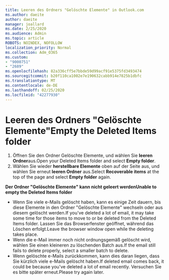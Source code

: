 ```yaml
---
title: Leeren des Ordners "Gelöschte Elemente" in Outlook.com
ms.author: daeite
author: daeite
manager: joallard
ms.date: 2/25/2020
ms.audience: Admin
ms.topic: article
ROBOTS: NOINDEX, NOFOLLOW
localization_priority: Normal
ms.collection: Adm_O365
ms.custom:
- "9000751"
- "2689"
ms.openlocfilehash: 82a336cff5e7bbde59d99acf91e5375fd3493474
ms.sourcegitcommit: b20f110ca1002e7e190632cabb914e7825b1dbfc
ms.translationtype: MT
ms.contentlocale: de-DE
ms.lasthandoff: 02/25/2020
ms.locfileid: "42277930"
---
```

# <a name="empty-the-deleted-items-folder"></a><span data-ttu-id="a749e-102">Leeren des Ordners "Gelöschte Elemente"</span><span class="sxs-lookup"><span data-stu-id="a749e-102">Empty the Deleted Items folder</span></span>

1. <span data-ttu-id="a749e-103">Öffnen Sie den Ordner Gelöschte Elemente, und wählen Sie **leeren Ordner**aus.</span><span class="sxs-lookup"><span data-stu-id="a749e-103">Open your Deleted Items folder and select **Empty folder**.</span></span>
2. <span data-ttu-id="a749e-104">Wählen Sie wieder **herstellbare Elemente** oben auf der Seite aus, und wählen Sie erneut **leeren Ordner** aus.</span><span class="sxs-lookup"><span data-stu-id="a749e-104">Select **Recoverable items** at the top of the page and select **Empty folder** again.</span></span>

<span data-ttu-id="a749e-105">**Der Ordner "Gelöschte Elemente" kann nicht geleert werden**</span><span class="sxs-lookup"><span data-stu-id="a749e-105">**Unable to empty the Deleted Items folder**</span></span>

- <span data-ttu-id="a749e-106">Wenn Sie viele e-Mails gelöscht haben, kann es einige Zeit dauern, bis diese Elemente in den Ordner "Gelöschte Elemente" wechseln oder aus diesem gelöscht werden.</span><span class="sxs-lookup"><span data-stu-id="a749e-106">If you've deleted a lot of email, it may take some time for those items to move to or be deleted from the Deleted Items folder.</span></span> <span data-ttu-id="a749e-107">Lassen Sie das Browserfenster geöffnet, während das Löschen erfolgt.</span><span class="sxs-lookup"><span data-stu-id="a749e-107">Leave the browser window open while the deleting takes place.</span></span>
- <span data-ttu-id="a749e-108">Wenn die e-Mail immer noch nicht ordnungsgemäß gelöscht wird, wählen Sie einen kleineren zu löschenden Batch aus.</span><span class="sxs-lookup"><span data-stu-id="a749e-108">If the email still fails to delete properly, select a smaller batch to delete.</span></span>
- <span data-ttu-id="a749e-109">Wenn gelöschte e-Mails zurückkommen, kann dies daran liegen, dass Sie kürzlich viele e-Mails gelöscht haben.</span><span class="sxs-lookup"><span data-stu-id="a749e-109">If deleted email comes back, it could be because you've deleted a lot of email recently.</span></span> <span data-ttu-id="a749e-110">Versuchen Sie es bitte später erneut.</span><span class="sxs-lookup"><span data-stu-id="a749e-110">Please try again later.</span></span>